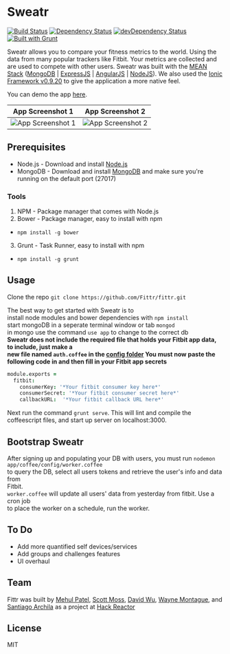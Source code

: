 # Sweatr
[![Build Status](https://travis-ci.org/Fittr/fittr.png?branch=master)](https://travis-ci.org/Fittr/fittr)   [![Dependency Status](https://david-dm.org/Fittr/fittr.png?theme=shields.io)](https://david-dm.org/Fittr/fittr)   [![devDependency Status](https://david-dm.org/Fittr/fittr/dev-status.png?theme=shields.io)](https://david-dm.org/Fittr/fittr#info=devDependencies)  [![Built with Grunt](https://cdn.gruntjs.com/builtwith.png)](http://gruntjs.com/)




Sweatr allows you to compare your fitness metrics to the world.
Using the data from many popular trackers like Fitbit. Your metrics are collected and are used to compete with other users. Sweatr was
built with the [MEAN Stack](http://mean.io) ([MongoDB](http://mongodb.org) |
 [ExpressJS](http://expressjs.com) | [AngularJS](http://angularjs.org/) | [NodeJS](http://nodejs.org)).
 We also used the [Ionic Framework v0.9.20](http://ionicframework.com/) to give the application a more native feel.
 
 You can demo the app [here](http://sweatrapp.herokuapp.com).
 
 App Screenshot 1                                        | App Screenshot 2
 --------------------------------------------------------|--------------------------------------------------------
 ![App Screenshot 1](http://i57.tinypic.com/1z70gu8.png) | ![App Screenshot 2](http://i59.tinypic.com/wbbecn.jpg)

## Prerequisites
* Node.js - Download and install [Node.js](http://nodejs.org) 
* MongoDB - Download and install [MongoDB](http://mongodb.org) and make sure you're running on the default port (27017)

### Tools
1. NPM - Package manager that comes with Node.js
2. Bower - Package manager, easy to install with npm
  *  `npm install -g bower`
3. Grunt - Task Runner, easy to install with npm
  *  `npm install -g grunt`

## Usage
Clone the repo `git clone https://github.com/Fittr/fittr.git`

The best way to get started with Sweatr is to  
install node modules and bower dependencies with `npm install`  
start mongoDB in a seperate terminal window or tab `mongod`  
in mongo use the command `use app` to change to the correct db  
**Sweatr does not include the required file that holds your Fitbit app data, to include, just make a  
new file named `auth.coffee` in the [config folder](https://github.com/Fittr/fittr/blob/master/app/coffee/config) You must now paste the following code in and then fill in your Fitbit app secrets**  
```coffeescript
module.exports =
  fitbit:
    consumerKey: '*Your fitbit consumer key here*'
    consumerSecret: '*Your fitbit consumer secret here*'
    callbackURL:  '*Your fitbit callback URL here*'
```  

Next run the command `grunt serve`. This will lint and compile the coffeescript files, and start up server on localhost:3000.

## Bootstrap Sweatr
After signing up and populating your DB with users, you must run `nodemon app/coffee/config/worker.coffee`  
to query the DB, select all users tokens and retrieve the user's info and data from  
Fitbit.  
`worker.coffee` will update all users' data from yesterday from fitbit. Use a cron job  
to place the worker on a schedule, run the worker.   

## To Do
* Add more quantified self devices/services
* Add groups and challenges features
* UI overhaul



## Team

Fittr was built by [Mehul Patel](https://github.com/Mayho), [Scott Moss](https://github.com/Hendrixer), [David Wu](https://github.com/SudoStack), [Wayne Montague](https://github.com/stateoflux), and [Santiago Archila](https://github.com/sarchila) as a project at [Hack Reactor](http://hackreactor.com)

## License
MIT
